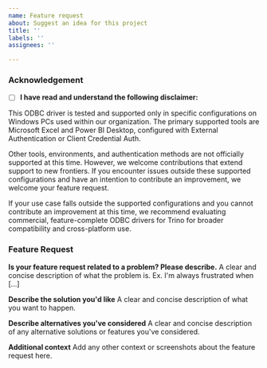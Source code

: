 ```yaml
---
name: Feature request
about: Suggest an idea for this project
title: ''
labels: ''
assignees: ''

---
```


### Acknowledgement

- [ ] **I have read and understand the following disclaimer:**

This ODBC driver is tested and supported only in specific configurations on
Windows PCs used within our organization. The primary supported tools are
Microsoft Excel and Power BI Desktop, configured with External Authentication
or Client Credential Auth.

Other tools, environments, and authentication methods are not officially supported
at this time. However, we welcome contributions that extend support to new
frontiers. If you encounter issues outside these supported configurations and
have an intention to contribute an improvement, we welcome your feature request.

If your use case falls outside the supported configurations and you cannot
contribute an improvement at this time, we recommend evaluating commercial,
feature-complete ODBC drivers for Trino for broader compatibility and
cross-platform use.

### Feature Request

**Is your feature request related to a problem? Please describe.**
A clear and concise description of what the problem is. Ex. I'm always
frustrated when [...]

**Describe the solution you'd like**
A clear and concise description of what you want to happen.

**Describe alternatives you've considered**
A clear and concise description of any alternative solutions or
features you've considered.

**Additional context**
Add any other context or screenshots about the feature request here.
